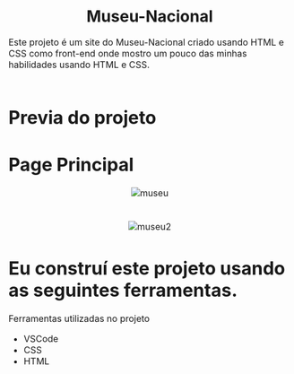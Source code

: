 <h1 align="center">
   Museu-Nacional
</h1>

<p><font size="3">
  Este projeto é um site do Museu-Nacional criado usando HTML e CSS como front-end onde mostro um pouco das minhas habilidades usando HTML e CSS.
  <br><br> 
</p>


 # Previa do projeto
 
 # Page Principal

<div align="center"><a name="menu"></a>

![museu](https://github.com/IagoCustodio/Museu-Nacional/assets/74364305/9f52c26c-5d8a-4239-b76a-82e4d26330f8)
<br><br><br>
![museu2](https://github.com/IagoCustodio/Museu-Nacional/assets/74364305/828d67e6-7602-4786-9ae3-0cf65be75475)


</div>


# Eu construí este projeto usando as seguintes ferramentas.

Ferramentas utilizadas no projeto

- VSCode
- CSS
- HTML
